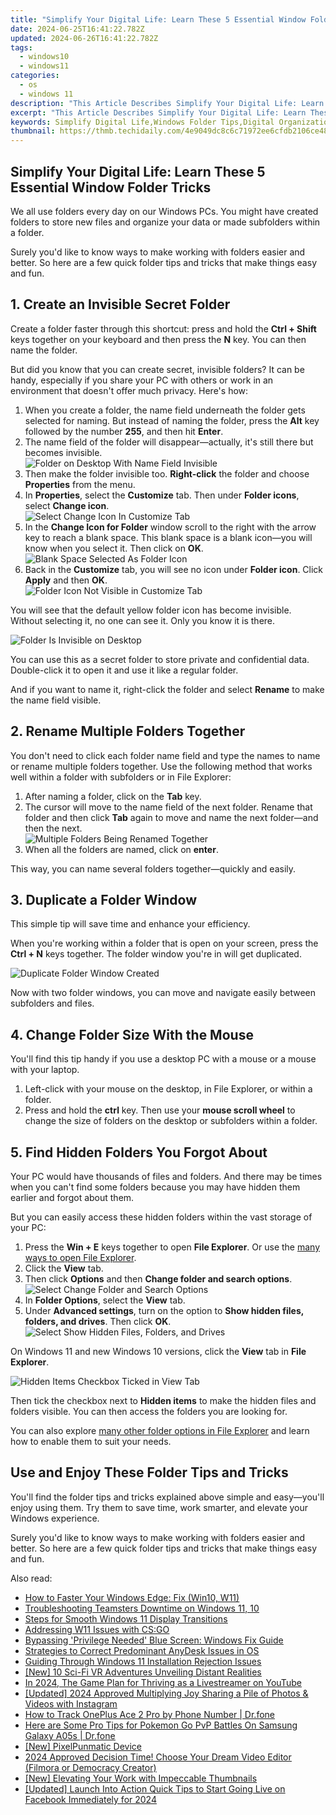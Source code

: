 ```yaml
---
title: "Simplify Your Digital Life: Learn These 5 Essential Window Folder Tricks"
date: 2024-06-25T16:41:22.782Z
updated: 2024-06-26T16:41:22.782Z
tags:
  - windows10
  - windows11
categories:
  - os
  - windows 11
description: "This Article Describes Simplify Your Digital Life: Learn These 5 Essential Window Folder Tricks"
excerpt: "This Article Describes Simplify Your Digital Life: Learn These 5 Essential Window Folder Tricks"
keywords: Simplify Digital Life,Windows Folder Tips,Digital Organization Skills,Quick Folder Setup,Efficient Workspace,Window Management,Essential Storage Hacks
thumbnail: https://thmb.techidaily.com/4e9049dc8c6c71972ee6cfdb2106ce48df839975371dfb9fbdc8a4ad77b856d5.jpg
---
```


## Simplify Your Digital Life: Learn These 5 Essential Window Folder Tricks

 We all use folders every day on our Windows PCs. You might have created folders to store new files and organize your data or made subfolders within a folder.

 Surely you'd like to know ways to make working with folders easier and better. So here are a few quick folder tips and tricks that make things easy and fun.

## 1\. Create an Invisible Secret Folder

 Create a folder faster through this shortcut: press and hold the **Ctrl + Shift** keys together on your keyboard and then press the **N** key. You can then name the folder.

 But did you know that you can create secret, invisible folders? It can be handy, especially if you share your PC with others or work in an environment that doesn't offer much privacy. Here's how:

1. When you create a folder, the name field underneath the folder gets selected for naming. But instead of naming the folder, press the **Alt** key followed by the number **255**, and then hit **Enter**.
2. The name field of the folder will disappear—actually, it's still there but becomes invisible.  
![Folder on Desktop With Name Field Invisible](https://static1.makeuseofimages.com/wordpress/wp-content/uploads/2023/05/name-field-of-folder-invisible-1.jpg)
3. Then make the folder invisible too. **Right-click** the folder and choose **Properties** from the menu.
4. In **Properties**, select the **Customize** tab. Then under **Folder icons**, select **Change icon**.  
![Select Change Icon In Customize Tab](https://static1.makeuseofimages.com/wordpress/wp-content/uploads/2023/05/change-icon-in-customize-tab.jpg)
5. In the **Change Icon for Folder** window scroll to the right with the arrow key to reach a blank space. This blank space is a blank icon—you will know when you select it. Then click on **OK**.  
![Blank Space Selected As Folder Icon](https://static1.makeuseofimages.com/wordpress/wp-content/uploads/2023/05/select-blank-space-as-folder-icon.jpg)
6. Back in the **Customize** tab, you will see no icon under **Folder icon**. Click **Apply** and then **OK**.  
![Folder Icon Not Visible in Customize Tab](https://static1.makeuseofimages.com/wordpress/wp-content/uploads/2023/05/folder-icon-not-visible.jpg)

 You will see that the default yellow folder icon has become invisible. Without selecting it, no one can see it. Only you know it is there.

![Folder Is Invisible on Desktop](https://static1.makeuseofimages.com/wordpress/wp-content/uploads/2023/05/folder-is-invisible.jpg)

 You can use this as a secret folder to store private and confidential data. Double-click it to open it and use it like a regular folder.

 And if you want to name it, right-click the folder and select **Rename** to make the name field visible.

## 2\. Rename Multiple Folders Together

 You don't need to click each folder name field and type the names to name or rename multiple folders together. Use the following method that works well within a folder with subfolders or in File Explorer:

1. After naming a folder, click on the **Tab** key.
2. The cursor will move to the name field of the next folder. Rename that folder and then click **Tab** again to move and name the next folder—and then the next.  
![Multiple Folders Being Renamed Together](https://static1.makeuseofimages.com/wordpress/wp-content/uploads/2023/05/rename-multiple-folders-together.jpg)
3. When all the folders are named, click on **enter**.

 This way, you can name several folders together—quickly and easily.

## 3\. Duplicate a Folder Window

 This simple tip will save time and enhance your efficiency.

 When you're working within a folder that is open on your screen, press the **Ctrl + N** keys together. The folder window you're in will get duplicated.

![Duplicate Folder Window Created](https://static1.makeuseofimages.com/wordpress/wp-content/uploads/2023/05/duplicate-folder-window.jpg)

 Now with two folder windows, you can move and navigate easily between subfolders and files.

## 4\. Change Folder Size With the Mouse

 You'll find this tip handy if you use a desktop PC with a mouse or a mouse with your laptop.

1. Left-click with your mouse on the desktop, in File Explorer, or within a folder.
2. Press and hold the **ctrl** key. Then use your **mouse scroll wheel** to change the size of folders on the desktop or subfolders within a folder.

## 5\. Find Hidden Folders You Forgot About

 Your PC would have thousands of files and folders. And there may be times when you can't find some folders because you may have hidden them earlier and forgot about them.

 But you can easily access these hidden folders within the vast storage of your PC:

1. Press the **Win + E** keys together to open **File Explorer**. Or use the [many ways to open File Explorer](https://www.makeuseof.com/windows-open-file-explorer/).
2. Click the **View** tab.
3. Then click **Options** and then **Change folder and search options**.  
![Select Change Folder and Search Options](https://static1.makeuseofimages.com/wordpress/wp-content/uploads/2023/05/change-folder-options-file-explorer.jpg)
4. In **Folder Options**, select the **View** tab.
5. Under **Advanced settings**, turn on the option to **Show hidden files, folders, and drives**. Then click **OK**.  
![Select Show Hidden Files, Folders, and Drives](https://static1.makeuseofimages.com/wordpress/wp-content/uploads/2023/05/select-show-hidden-folders.jpg)

 On Windows 11 and new Windows 10 versions, click the **View** tab in **File Explorer**.

![Hidden Items Checkbox Ticked in View Tab](https://static1.makeuseofimages.com/wordpress/wp-content/uploads/2023/05/tick-hidden-items-options.jpg)

 Then tick the checkbox next to **Hidden items** to make the hidden files and folders visible. You can then access the folders you are looking for.

 You can also explore [many other folder options in File Explorer](https://www.makeuseof.com/windows-folder-options-guide/) and learn how to enable them to suit your needs.

## Use and Enjoy These Folder Tips and Tricks

 You'll find the folder tips and tricks explained above simple and easy—you'll enjoy using them. Try them to save time, work smarter, and elevate your Windows experience.

 Surely you'd like to know ways to make working with folders easier and better. So here are a few quick folder tips and tricks that make things easy and fun.

<span class="atpl-alsoreadstyle">Also read:</span>
<div><ul>
<li><a href="https://win11-tips.techidaily.com/how-to-faster-your-windows-edge-fix-win10-w11/"><u>How to Faster Your Windows Edge: Fix (Win10, W11)</u></a></li>
<li><a href="https://win11-tips.techidaily.com/troubleshooting-teamsters-downtime-on-windows-11-10/"><u>Troubleshooting Teamsters Downtime on Windows 11, 10</u></a></li>
<li><a href="https://win11-tips.techidaily.com/steps-for-smooth-windows-11-display-transitions/"><u>Steps for Smooth Windows 11 Display Transitions</u></a></li>
<li><a href="https://win11-tips.techidaily.com/addressing-w11-issues-with-csgo/"><u>Addressing W11 Issues with CS:GO</u></a></li>
<li><a href="https://win11-tips.techidaily.com/bypassing-privilege-needed-blue-screen-windows-fix-guide/"><u>Bypassing 'Privilege Needed' Blue Screen: Windows Fix Guide</u></a></li>
<li><a href="https://win11-tips.techidaily.com/strategies-to-correct-predominant-anydesk-issues-in-os/"><u>Strategies to Correct Predominant AnyDesk Issues in OS</u></a></li>
<li><a href="https://win11-tips.techidaily.com/guiding-through-windows-11-installation-rejection-issues/"><u>Guiding Through Windows 11 Installation Rejection Issues</u></a></li>
<li><a href="https://extra-information.techidaily.com/new-10-sci-fi-vr-adventures-unveiling-distant-realities/"><u>[New] 10 Sci-Fi VR Adventures  Unveiling Distant Realities</u></a></li>
<li><a href="https://youtube-stream.techidaily.com/in-2024-the-game-plan-for-thriving-as-a-livestreamer-on-youtube/"><u>In 2024, The Game Plan for Thriving as a Livestreamer on YouTube</u></a></li>
<li><a href="https://instagram-clips.techidaily.com/updated-2024-approved-multiplying-joy-sharing-a-pile-of-photos-and-videos-with-instagram/"><u>[Updated] 2024 Approved  Multiplying Joy  Sharing a Pile of Photos & Videos with Instagram</u></a></li>
<li><a href="https://android-location-track.techidaily.com/how-to-track-oneplus-ace-2-pro-by-phone-number-drfone-by-drfone-virtual-android/"><u>How to Track OnePlus Ace 2 Pro by Phone Number | Dr.fone</u></a></li>
<li><a href="https://change-location.techidaily.com/here-are-some-pro-tips-for-pokemon-go-pvp-battles-on-samsung-galaxy-a05s-drfone-by-drfone-virtual-android/"><u>Here are Some Pro Tips for Pokemon Go PvP Battles On Samsung Galaxy A05s | Dr.fone</u></a></li>
<li><a href="https://extra-guidance.techidaily.com/new-pixelpunmatic-device/"><u>[New] PixelPunmatic Device</u></a></li>
<li><a href="https://on-screen-recording.techidaily.com/2024-approved-decision-time-choose-your-dream-video-editor-filmora-or-democracy-creator/"><u>2024 Approved  Decision Time! Choose Your Dream Video Editor (Filmora or Democracy Creator)</u></a></li>
<li><a href="https://vimeo-videos.techidaily.com/new-elevating-your-work-with-impeccable-thumbnails/"><u>[New] Elevating Your Work with Impeccable Thumbnails</u></a></li>
<li><a href="https://facebook-clips.techidaily.com/updated-launch-into-action-quick-tips-to-start-going-live-on-facebook-immediately-for-2024/"><u>[Updated] Launch Into Action  Quick Tips to Start Going Live on Facebook Immediately for 2024</u></a></li>
</ul></div>

<ins class="adsbygoogle"
      style="display:block"
      data-ad-client="ca-pub-7571918770474297"
      data-ad-slot="8358498916"
      data-ad-format="auto"
      data-full-width-responsive="true"></ins>